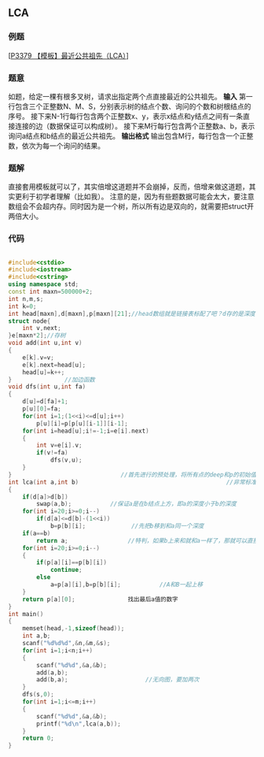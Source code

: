 ## LCA

### 例题
[[P3379 【模板】最近公共祖先（LCA）](https://www.luogu.org/problem/P3379)]

### 题意

如题，给定一棵有根多叉树，请求出指定两个点直接最近的公共祖先。
**输入**
第一行包含三个正整数N、M、S，分别表示树的结点个数、询问的个数和树根结点的序号。
接下来N-1行每行包含两个正整数x、y，表示x结点和y结点之间有一条直接连接的边（数据保证可以构成树）。
接下来M行每行包含两个正整数a、b，表示询问a结点和b结点的最近公共祖先。
**输出格式**
输出包含M行，每行包含一个正整数，依次为每一个询问的结果。

### 题解
直接套用模板就可以了，其实倍增这道题并不会崩掉，反而，倍增来做这道题，其实更利于初学者理解（比如我）。
注意的是，因为有些题数据可能会太大，要注意数组会不会超内存。同时因为是一个树，所以所有边是双向的，就需要把struct开两倍大小。

### 代码

```cpp

#include<cstdio>
#include<iostream>
#include<cstring>
using namespace std;
const int maxn=500000+2;
int n,m,s;
int k=0;
int head[maxn],d[maxn],p[maxn][21];//head数组就是链接表标配了吧？d存的是深度（deep）,p[i][j]存的[i]向上走2的j次方那么长的路径
struct node{
    int v,next;
}e[maxn*2];//存树
void add(int u,int v)
{
    e[k].v=v;
    e[k].next=head[u];
    head[u]=k++;
}               //加边函数
void dfs(int u,int fa)
{
    d[u]=d[fa]+1;
    p[u][0]=fa;
    for(int i=1;(1<<i)<=d[u];i++)
        p[u][i]=p[p[u][i-1]][i-1];
    for(int i=head[u];i!=-1;i=e[i].next)
    {
        int v=e[i].v;
        if(v!=fa)
            dfs(v,u);
    }
}                               //首先进行的预处理，将所有点的deep和p的初始值dfs出来
int lca(int a,int b)                                          //非常标准的lca查找
{
    if(d[a]>d[b])
        swap(a,b);           //保证a是在b结点上方，即a的深度小于b的深度
    for(int i=20;i>=0;i--)
        if(d[a]<=d[b]-(1<<i))
            b=p[b][i];             //先把b移到和a同一个深度
    if(a==b)
        return a;                 //特判，如果b上来和就和a一样了，那就可以直接返回答案了
    for(int i=20;i>=0;i--)
    {
        if(p[a][i]==p[b][i])
            continue;
        else
            a=p[a][i],b=p[b][i];           //A和B一起上移
    }
    return p[a][0];               找出最后a值的数字
}
int main()
{
    memset(head,-1,sizeof(head));
    int a,b;
    scanf("%d%d%d",&n,&m,&s);
    for(int i=1;i<n;i++)
    {
        scanf("%d%d",&a,&b);
        add(a,b);
        add(b,a);                      //无向图，要加两次
    }
    dfs(s,0);
    for(int i=1;i<=m;i++)
    {
        scanf("%d%d",&a,&b);
        printf("%d\n",lca(a,b));
    }
    return 0;
}

```
